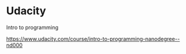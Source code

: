 # Udacity
Intro to programming

https://www.udacity.com/course/intro-to-programming-nanodegree--nd000

